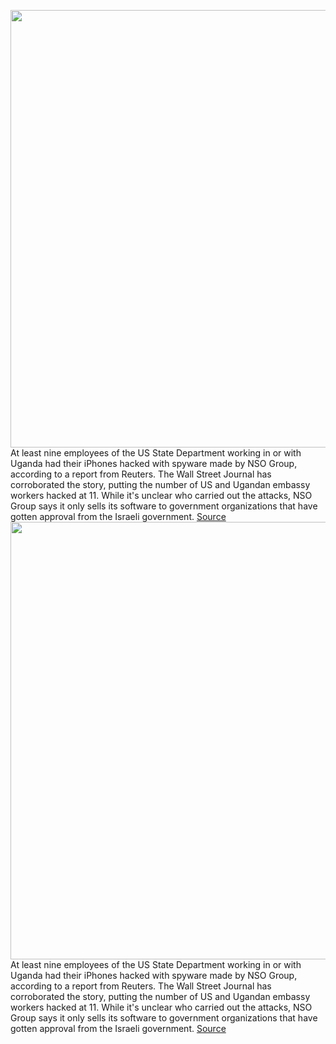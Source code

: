 <img src='https://cdn.vox-cdn.com/thumbor/aE8jmk3NNHkYPso679bLBWuVYK4=/0x0:2040x1360/1200x800/filters:focal(857x517:1183x843)/cdn.vox-cdn.com/uploads/chorus_image/image/70225456/acastro_170621_1777_0006_v4.0.jpg' width='700px' /><br/>
At least nine employees of the US State Department working in or with Uganda had their iPhones hacked with spyware made by NSO Group, according to a report from Reuters. The Wall Street Journal has corroborated the story, putting the number of US and Ugandan embassy workers hacked at 11. While it's unclear who carried out the attacks, NSO Group says it only sells its software to government organizations that have gotten approval from the Israeli government.
<a href='https://www.theverge.com/2021/12/3/22816068/us-state-department-officials-nso-pegasus-uganda-government-spyware'> Source <a/><img src='https://cdn.vox-cdn.com/thumbor/aE8jmk3NNHkYPso679bLBWuVYK4=/0x0:2040x1360/1200x800/filters:focal(857x517:1183x843)/cdn.vox-cdn.com/uploads/chorus_image/image/70225456/acastro_170621_1777_0006_v4.0.jpg' width='700px' /><br/>
At least nine employees of the US State Department working in or with Uganda had their iPhones hacked with spyware made by NSO Group, according to a report from Reuters. The Wall Street Journal has corroborated the story, putting the number of US and Ugandan embassy workers hacked at 11. While it's unclear who carried out the attacks, NSO Group says it only sells its software to government organizations that have gotten approval from the Israeli government.
<a href='https://www.theverge.com/2021/12/3/22816068/us-state-department-officials-nso-pegasus-uganda-government-spyware'> Source <a/>